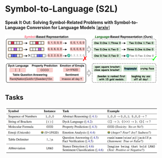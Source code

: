 # Symbol-to-Language (S2L)
**Speak It Out: Solving Symbol-Related Problems with Symbol-to-Language Conversion for Language Models** [[**arxiv**](https://arxiv.org/pdf/2401.11725.pdf)]

![Method_overview](fig1.png)

## Tasks

![Tasks](fig2.png)